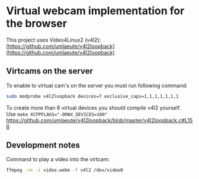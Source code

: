 # Virtual webcam implementation for the browser

This project uses Video4Linux2 (v4l2):  
[https://github.com/umlaeute/v4l2loopback](https://github.com/umlaeute/v4l2loopback)
## Virtcams on the server
To enable to virtual cam's on the server you must run following command:
```bash
sudo modprobe v4l2loopback devices=7 exclusive_caps=1,1,1,1,1,1,1
```

To create more than 8 virtual devices you should compile v4l2 yourself.  
Use `make KCPPFLAGS="-DMAX_DEVICES=100"`  
https://github.com/umlaeute/v4l2loopback/blob/master/v4l2loopback.c#L156

## Development notes
Command to play a video into the virtcam:
```bash
ffmpeg -re -i video.webm -f v4l2 /dev/video0
```